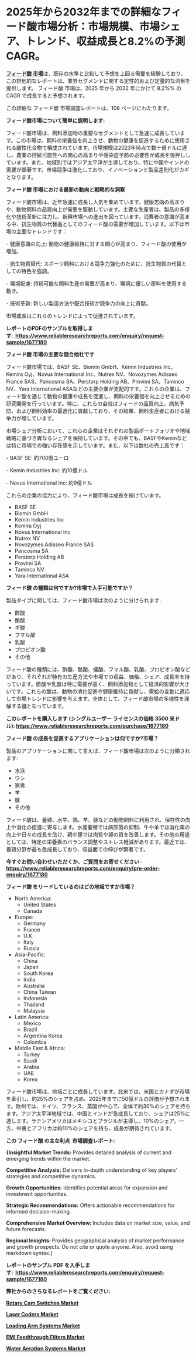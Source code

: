 <p><h1>2025年から2032年までの詳細なフィード酸市場分析：市場規模、市場シェア、トレンド、収益成長と8.2%の予測CAGR。</h1></p><p data-sourcepos="1:1-1:157"><strong><a href="https://www.reliableresearchreports.com/feed-acid-r1677180?utm_campaign=107&utm_medium=36&utm_source=Github&utm_content=ia&utm_term=18022025&utm_id=feed-acid">フィード酸 市場</a></strong>は、既存の水準と比較して予想を上回る需要を経験しており、この排他的なレポートは、業界セグメントに関する定性的および定量的な洞察を提供します。 フィード酸 市場は、2025 年から 2032 年にかけて 8.2%% の CAGR で成長すると予想されます。</p>
<p data-sourcepos="3:1-3:50">この詳細な フィード酸 市場調査レポートは、108 ページにわたります。</p>
<p><strong>フィード酸市場について簡単に説明します:</strong></p>
<p><p>フィード酸市場は、飼料添加物の重要なセグメントとして急速に成長しています。この市場は、飼料の栄養価を向上させ、動物の健康を促進するために使用される酸性化合物で構成されています。市場規模は2023年時点で数十億ドルに達し、農業の持続可能性への関心の高まりや感染症予防の必要性が成長を後押ししています。また、地域別ではアジア太平洋が主導しており、特に中国やインドの需要が顕著です。市場競争は激化しており、イノベーションと製品差別化がカギとなります。</p></p>
<p><strong>フィード酸 市場における最新の動向と戦略的な洞察</strong></p>
<p><p>フィード酸市場は、近年急速に成長し人気を集めています。健康志向の高まりや、動物飼料の品質向上が需要を駆動しています。主要な生産者は、製品の多様化や技術革新に注力し、新興市場への進出を図っています。消費者の意識が高まる中、抗生物質の代替品としてのフィード酸の需要が増加しています。以下は市場の主要なトレンドです：</p><p>- 健康意識の向上: 動物の健康維持に対する関心が高まり、フィード酸の使用が増加。</p><p>- 抗生物質替代: スポーツ飼料における競争力強化のために、抗生物質の代替としての特色を強調。</p><p>- 環境配慮: 持続可能な飼料生産の需要が高まり、環境に優しい原料を使用する動き。</p><p>- 技術革新: 新しい製造方法や配合技術が競争力の向上に貢献。 </p><p>市場成長はこれらのトレンドによって促進されています。</p></p>
<p><strong>レポートのPDFのサンプルを取得します</strong><strong>:&nbsp;&nbsp;<a href="https://www.reliableresearchreports.com/enquiry/request-sample/1677180?utm_campaign=107&utm_medium=36&utm_source=Github&utm_content=ia&utm_term=18022025&utm_id=feed-acid">https://www.reliableresearchreports.com/enquiry/request-sample/1677180</a></strong></p>
<p><strong>フィード酸 市場の主要な競合他社です</strong></p>
<p><p>フィード酸市場では、BASF SE、Biomin GmbH、Kemin Industries Inc、Kemira Oyj、Novus International Inc、Nutrex NV、Novozymes Adisseo France SAS、Pancosma SA、Perstorp Holding AB、Provimi SA、Taminco NV、Yara International ASAなどの主要企業が支配的です。これらの企業は、フィード酸を通じて動物の健康や成長を促進し、飼料の栄養価を向上させるための研究開発を行っています。特に、これらの会社はフィードの品質向上、病気予防、および飼料効率の最適化に貢献しており、その結果、飼料生産者における競争力が増しています。</p><p>市場シェア分析において、これらの企業はそれぞれの製品ポートフォリオや地域戦略に基づき異なるシェアを保持しています。その中でも、BASFやKeminなどは特に市場での強い存在感を示しています。また、以下は数社の売上高です：</p><p>- BASF SE: 約700億ユーロ</p><p>- Kemin Industries Inc: 約10億ドル</p><p>- Novus International Inc: 約9億ドル</p><p>これらの企業の協力により、フィード酸市場は成長を続けています。</p></p>
<p><ul><li>BASF SE</li><li>Biomin GmbH</li><li>Kemin Industries Inc</li><li>Kemira Oyj</li><li>Novus International Inc</li><li>Nutrex NV</li><li>Novozymes Adisseo France SAS</li><li>Pancosma SA</li><li>Perstorp Holding AB</li><li>Provimi SA</li><li>Taminco NV</li><li>Yara International ASA</li></ul></p>
<p><strong>フィード酸 の種類は何ですか?市場で入手可能ですか？</strong></p>
<p>製品タイプに関しては、フィード酸市場は次のように分けられます:</p>
<p><ul><li>酢酸</li><li>酪酸</li><li>ギ酸</li><li>フマル酸</li><li>乳酸</li><li>プロピオン酸</li><li>その他</li></ul></p>
<p><p>フィード酸の種類には、酢酸、酪酸、蟻酸、フマル酸、乳酸、プロピオン酸などがあり、それぞれが特有の生産方法や市場での収益、価格、シェア、成長率を持っています。酢酸や乳酸は特に需要が高く、飼料添加物として経済的影響が大きいです。これらの酸は、動物の消化促進や健康維持に貢献し、需給の変動に適応して市場トレンドに影響を与えます。全体として、フィード酸市場の多様性を理解する鍵となっています。</p></p>
<p><strong>このレポートを購入します (シングルユーザー ライセンスの価格 3500 米ドル):&nbsp;<a href="https://www.reliableresearchreports.com/purchase/1677180?utm_campaign=107&utm_medium=36&utm_source=Github&utm_content=ia&utm_term=18022025&utm_id=feed-acid">https://www.reliableresearchreports.com/purchase/1677180</a></strong></p>
<p><strong>フィード酸 の成長を促進するアプリケーションは何ですか?市場？</strong></p>
<p>製品のアプリケーションに関して言えば、フィード酸市場は次のように分類されます:</p>
<p><ul><li>水泳</li><li>ウシ</li><li>家禽</li><li>羊</li><li>豚</li><li>その他</li></ul></p>
<p><p>フィード酸は、養殖、水牛、鶏、羊、豚などの動物飼料に利用され、保存性の向上や消化の促進に寄与します。水産養殖では病原菌の抑制、牛や羊では消化率の向上や日々の成長を助け、鶏や豚では肉質や卵の質を改善します。その他の用途としては、特定の栄養素のバランス調整やストレス軽減があります。最近では、養鶏分野が最も急成長しており、収益面での伸びが顕著です。</p></p>
<p><strong>今すぐお問い合わせいただくか、ご質問をお寄せください</strong><strong>&nbsp;</strong>-<strong><a href="https://www.reliableresearchreports.com/enquiry/pre-order-enquiry/1677180?utm_campaign=107&utm_medium=36&utm_source=Github&utm_content=ia&utm_term=18022025&utm_id=feed-acid">https://www.reliableresearchreports.com/enquiry/pre-order-enquiry/1677180</a></strong></p>
<p><strong>フィード酸 をリードしているのはどの地域ですか市場？</strong></p>
<p><ul>
    <li>
        North America:
        <ul>
            <li>United States</li>
            <li>Canada</li>
        </ul>
    </li>
    <li>
        Europe:
        <ul>
            <li>Germany</li>
            <li>France</li>
            <li>U.K.</li>
            <li>Italy</li>
            <li>Russia</li>
        </ul>
    </li>
    <li>
        Asia-Pacific:
        <ul>
            <li>China</li>
            <li>Japan</li>
            <li>South Korea</li>
            <li>India</li>
            <li>Australia</li>
            <li>China Taiwan</li>
            <li>Indonesia</li>
            <li>Thailand</li>
            <li>Malaysia</li>
        </ul>
    </li>
    <li>
        Latin America:
        <ul>
            <li>Mexico</li>
            <li>Brazil</li>
            <li>Argentina Korea</li>
            <li>Colombia</li>
        </ul>
    </li>
    <li>
        Middle East & Africa:
        <ul>
            <li>Turkey</li>
            <li>Saudi</li>
            <li>Arabia</li>
            <li>UAE</li>
            <li>Korea</li>
        </ul>
    </li>
    </ul></p>
<p><p>フィード酸市場は、地域ごとに成長しています。北米では、米国とカナダが市場を牽引し、約25%のシェアを占め、2025年までに50億ドルの評価が予想されます。欧州では、ドイツ、フランス、英国が中心で、全体で約30%のシェアを持ちます。アジア太平洋地域では、中国とインドが急成長しており、シェアは25%に達します。ラテンアメリカはメキシコとブラジルが主導し、10%のシェア。一方、中東とアフリカは約10%のシェアを持ち、成長が期待されています。</p></p>
<p><strong>この フィード酸 の主な利点&nbsp; 市場調査レポート:</strong></p>
<p><strong>{Insightful Market Trends:</strong> Provides detailed analysis of current and emerging trends within the market.</p>
<p><strong>Competitive Analysis:</strong> Delivers in-depth understanding of key players' strategies and competitive dynamics.</p>
<p><strong>Growth Opportunities:</strong> Identifies potential areas for expansion and investment opportunities.</p>
<p><strong>Strategic Recommendations:</strong> Offers actionable recommendations for informed decision-making.</p>
<p><strong>Comprehensive Market Overview: </strong>Includes data on market size, value, and future forecasts.</p>
<p><strong>Regional Insights: </strong>Provides geographical analysis of market performance and growth prospects. Do not cite or quote anyone. Also, avoid using markdown syntax.}</p>
<p><strong>レポートのサンプル PDF を入手します:&nbsp;</strong><strong>&nbsp;<a href="https://www.reliableresearchreports.com/enquiry/request-sample/1677180?utm_campaign=107&utm_medium=36&utm_source=Github&utm_content=ia&utm_term=18022025&utm_id=feed-acid">https://www.reliableresearchreports.com/enquiry/request-sample/1677180</a></strong></p>
<p></p>
<p></p>
<p></p>
<p></p>
<p><strong>弊社からのさらなるレポートをご覧ください:</strong></p>
<p><strong><p><a href="https://github.com/ternainglin/Market-Research-Report-List-1/blob/main/rotary-cam-switches-market.md?utm_campaign=107&utm_medium=36&utm_source=Github&utm_content=ia&utm_term=18022025&utm_id=feed-acid">Rotary Cam Switches Market</a></p><p><a href="https://github.com/akaalahk/Market-Research-Report-List-1/blob/main/laser-coders-market.md?utm_campaign=107&utm_medium=36&utm_source=Github&utm_content=ia&utm_term=18022025&utm_id=feed-acid">Laser Coders Market</a></p><p><a href="https://github.com/agdonthisa/Market-Research-Report-List-1/blob/main/loading-arm-systems-market.md?utm_campaign=107&utm_medium=36&utm_source=Github&utm_content=ia&utm_term=18022025&utm_id=feed-acid">Loading Arm Systems Market</a></p><p><a href="https://github.com/penglatilles/Market-Research-Report-List-1/blob/main/emi-feedthrough-filters-market.md?utm_campaign=107&utm_medium=36&utm_source=Github&utm_content=ia&utm_term=18022025&utm_id=feed-acid">EMI Feedthrough Filters Market</a></p><p><a href="https://github.com/saaindosya/Market-Research-Report-List-1/blob/main/water-aeration-systems-market.md?utm_campaign=107&utm_medium=36&utm_source=Github&utm_content=ia&utm_term=18022025&utm_id=feed-acid">Water Aeration Systems Market</a></p></strong></p>
